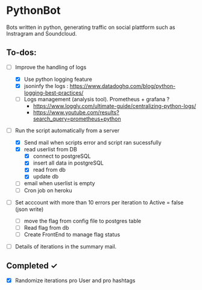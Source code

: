 # PythonBot
Bots written in python, generating traffic on social plattform such as Instragram and Soundcloud.

## To-dos:
- [ ] Improve the handling of logs
    - [x] Use python logging feature
    - [x] jsoninfy the logs : https://www.datadoghq.com/blog/python-logging-best-practices/
    - [ ] Logs management (analysis tool). Prometheus + grafana ? 
        - https://www.loggly.com/ultimate-guide/centralizing-python-logs/
        - https://www.youtube.com/results?search_query=prometheus+python
- [ ] Run the script automatically from a server    
    - [x] Send mail when scripts error and script ran sucessfully
    - [x] read userlist from DB
        - [x] connect to postgreSQL
        - [x] insert all data in postgreSQL
        - [x] read from db
        - [x] update db 
    - [ ] email when userlist is empty
    - [ ] Cron job on heroku
- [ ] Set acccount with more than 10 errors per iteration to Active = false (json write)
    - [ ] move the flag from config file to postgres table
    - [ ] Read flag from db
    - [ ] Create FrontEnd to manage flag status
- [ ] Details of iterations in the summary mail. 


## Completed ✓
- [x] Randomize iterations pro User and pro hashtags
